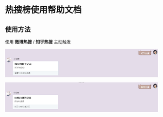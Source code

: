 # 热搜榜使用帮助文档

## 使用方法

使用 **微博热搜** / **知乎热搜** 主动触发

![](https://raw.githubusercontent.com/MuXia-0326/YunzaiBotJsPluginMuXia/master/pluginHelp/imgs/hotSearch/1.png)

![](https://raw.githubusercontent.com/MuXia-0326/YunzaiBotJsPluginMuXia/master/pluginHelp/imgs/hotSearch/2.png)
